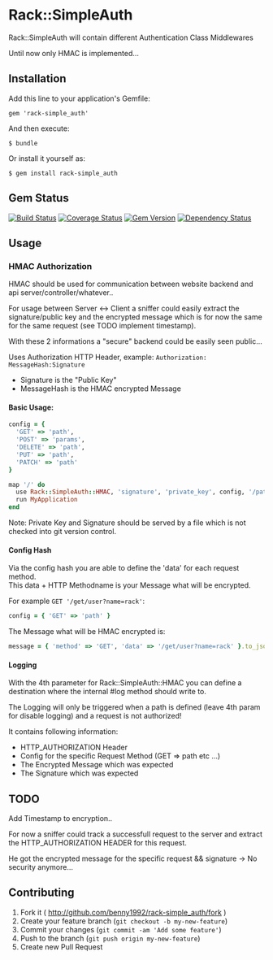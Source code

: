 # Rack::SimpleAuth

Rack::SimpleAuth will contain different Authentication Class Middlewares

Until now only HMAC is implemented...

## Installation

Add this line to your application's Gemfile:

    gem 'rack-simple_auth'

And then execute:

    $ bundle

Or install it yourself as:

    $ gem install rack-simple_auth

## Gem Status

[![Build Status](https://travis-ci.org/Benny1992/rack-simple_auth.png?branch=master)](https://travis-ci.org/Benny1992/rack-simple_auth)
<a href='https://coveralls.io/r/Benny1992/rack-simple_auth?branch=master'><img src='https://coveralls.io/repos/Benny1992/rack-simple_auth/badge.png?branch=master' alt='Coverage Status' /></a>
[![Gem Version](https://badge.fury.io/rb/rack-simple_auth.png)](http://badge.fury.io/rb/rack-simple_auth)
[![Dependency Status](https://gemnasium.com/Benny1992/rack-simple_auth.png)](https://gemnasium.com/Benny1992/rack-simple_auth)



## Usage

### HMAC Authorization

HMAC should be used for communication between website backend and api server/controller/whatever..

For usage between Server <-> Client a sniffer could easily extract the signature/public key and 
the encrypted message which is for now the same for the same request (see TODO implement timestamp).

With these 2 informations a "secure" backend could be easily seen public...

Uses Authorization HTTP Header, example:
```Authorization: MessageHash:Signature```

- Signature is the "Public Key"
- MessageHash is the HMAC encrypted Message

#### Basic Usage:

```ruby
config = {
  'GET' => 'path',
  'POST' => 'params',
  'DELETE' => 'path',
  'PUT' => 'path',
  'PATCH' => 'path'
}

map '/' do
  use Rack::SimpleAuth::HMAC, 'signature', 'private_key', config, '/path/to/log/file'
  run MyApplication
end
```

Note: Private Key and Signature should be served by a file which is not checked into git version control.


#### Config Hash

Via the config hash you are able to define the 'data' for each request method.<br />
This data + HTTP Methodname is your Message what will be encrypted.<br />

For example ```GET '/get/user?name=rack'```:

```ruby
config = { 'GET' => 'path' }
```

The Message what will be HMAC encrypted is:

```ruby
message = { 'method' => 'GET', 'data' => '/get/user?name=rack' }.to_json
```

#### Logging

With the 4th parameter for Rack::SimpleAuth::HMAC you can define a destination where the internal #log method should write to.

The Logging will only be triggered when a path is defined (leave 4th param for disable logging) and a request is not authorized!

It contains following information:

- HTTP_AUTHORIZATION Header
- Config for the specific Request Method (GET => path etc ...)
- The Encrypted Message which was expected
- The Signature which was expected


## TODO 

Add Timestamp to encryption..

For now a sniffer could track a successfull request to the server and extract the HTTP_AUTHORIZATION HEADER for this request.

He got the encrypted message for the specific request && signature -> No security anymore...

## Contributing

1. Fork it ( http://github.com/benny1992/rack-simple_auth/fork )
2. Create your feature branch (`git checkout -b my-new-feature`)
3. Commit your changes (`git commit -am 'Add some feature'`)
4. Push to the branch (`git push origin my-new-feature`)
5. Create new Pull Request




